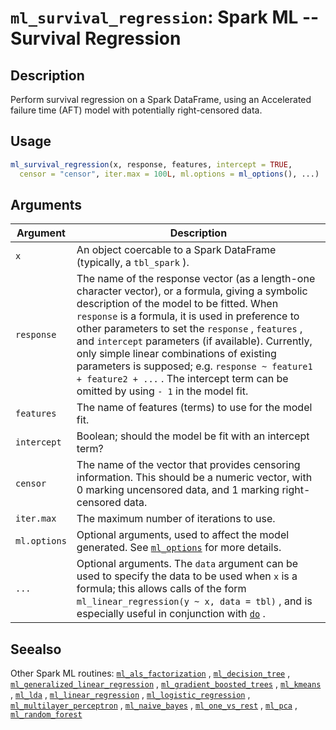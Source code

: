 # `ml_survival_regression`: Spark ML -- Survival Regression

## Description


 Perform survival regression on a Spark DataFrame, using an Accelerated
 failure time (AFT) model with potentially right-censored data.


## Usage

```r
ml_survival_regression(x, response, features, intercept = TRUE,
  censor = "censor", iter.max = 100L, ml.options = ml_options(), ...)
```


## Arguments

Argument      |Description
------------- |----------------
```x```     |     An object coercable to a Spark DataFrame (typically, a `tbl_spark` ).
```response```     |     The name of the response vector (as a length-one character vector), or a formula, giving a symbolic description of the model to be fitted. When `response` is a formula, it is used in preference to other parameters to set the `response` , `features` , and `intercept`  parameters (if available). Currently, only simple linear combinations of existing parameters is supposed; e.g. `response ~ feature1 + feature2 + ...` . The intercept term can be omitted by using `- 1` in the model fit.
```features```     |     The name of features (terms) to use for the model fit.
```intercept```     |     Boolean; should the model be fit with an intercept term?
```censor```     |     The name of the vector that provides censoring information. This should be a numeric vector, with 0 marking uncensored data, and 1 marking right-censored data.
```iter.max```     |     The maximum number of iterations to use.
```ml.options```     |     Optional arguments, used to affect the model generated. See [`ml_options`](ml_options.html) for more details.
```...```     |     Optional arguments. The `data` argument can be used to specify the data to be used when `x` is a formula; this allows calls of the form `ml_linear_regression(y ~ x, data = tbl)` , and is especially useful in conjunction with [`do`](do.html) .

## Seealso


 Other Spark ML routines: [`ml_als_factorization`](ml_als_factorization.html) ,
  [`ml_decision_tree`](ml_decision_tree.html) ,
  [`ml_generalized_linear_regression`](ml_generalized_linear_regression.html) ,
  [`ml_gradient_boosted_trees`](ml_gradient_boosted_trees.html) ,
  [`ml_kmeans`](ml_kmeans.html) , [`ml_lda`](ml_lda.html) ,
  [`ml_linear_regression`](ml_linear_regression.html) ,
  [`ml_logistic_regression`](ml_logistic_regression.html) ,
  [`ml_multilayer_perceptron`](ml_multilayer_perceptron.html) ,
  [`ml_naive_bayes`](ml_naive_bayes.html) ,
  [`ml_one_vs_rest`](ml_one_vs_rest.html) , [`ml_pca`](ml_pca.html) ,
  [`ml_random_forest`](ml_random_forest.html) 


